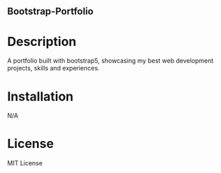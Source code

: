 ## Bootstrap-Portfolio


# Description
A portfolio built with bootstrap5, showcasing my best web development projects, skills and experiences.



# Installation
N/A



# License
MIT License